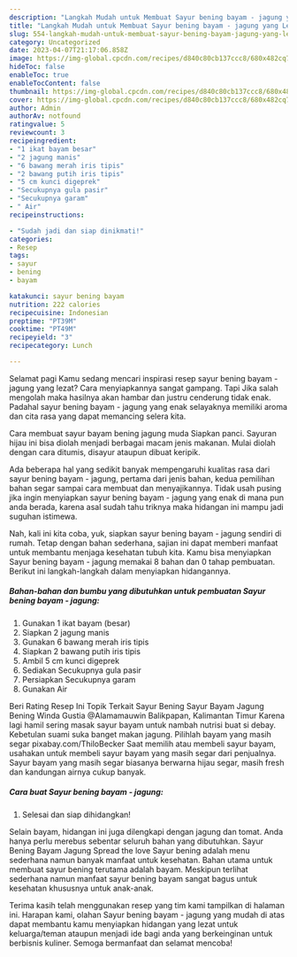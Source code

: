```yaml
---
description: "Langkah Mudah untuk Membuat Sayur bening bayam - jagung yang Lezat"
title: "Langkah Mudah untuk Membuat Sayur bening bayam - jagung yang Lezat"
slug: 554-langkah-mudah-untuk-membuat-sayur-bening-bayam-jagung-yang-lezat
category: Uncategorized
date: 2023-04-07T21:17:06.858Z
image: https://img-global.cpcdn.com/recipes/d840c80cb137ccc8/680x482cq70/sayur-bening-bayam-jagung-foto-resep-utama.jpg
hideToc: false
enableToc: true
enableTocContent: false
thumbnail: https://img-global.cpcdn.com/recipes/d840c80cb137ccc8/680x482cq70/sayur-bening-bayam-jagung-foto-resep-utama.jpg
cover: https://img-global.cpcdn.com/recipes/d840c80cb137ccc8/680x482cq70/sayur-bening-bayam-jagung-foto-resep-utama.jpg
author: Admin
authorAv: notfound
ratingvalue: 5
reviewcount: 3
recipeingredient:
- "1 ikat bayam besar"
- "2 jagung manis"
- "6 bawang merah iris tipis"
- "2 bawang putih iris tipis"
- "5 cm kunci digeprek"
- "Secukupnya gula pasir"
- "Secukupnya garam"
- " Air"
recipeinstructions:

- "Sudah jadi dan siap dinikmati!"
categories:
- Resep
tags:
- sayur
- bening
- bayam

katakunci: sayur bening bayam 
nutrition: 222 calories
recipecuisine: Indonesian
preptime: "PT39M"
cooktime: "PT49M"
recipeyield: "3"
recipecategory: Lunch

---
```



Selamat pagi Kamu sedang mencari inspirasi resep sayur bening bayam - jagung yang lezat? Cara menyiapkannya sangat gampang. Tapi Jika salah mengolah maka hasilnya akan hambar dan justru cenderung tidak enak. Padahal sayur bening bayam - jagung yang enak selayaknya memiliki aroma dan cita rasa yang dapat memancing selera kita.


Cara membuat sayur bayam bening jagung muda Siapkan panci. Sayuran hijau ini bisa diolah menjadi berbagai macam jenis makanan. Mulai diolah dengan cara ditumis, disayur ataupun dibuat keripik.

Ada beberapa hal yang sedikit banyak mempengaruhi kualitas rasa dari sayur bening bayam - jagung, pertama dari jenis bahan, kedua pemilihan bahan segar sampai cara membuat dan menyajikannya. Tidak usah pusing jika ingin menyiapkan sayur bening bayam - jagung yang enak di mana pun anda berada, karena asal sudah tahu triknya maka hidangan ini mampu jadi suguhan istimewa.


Nah, kali ini kita coba, yuk, siapkan sayur bening bayam - jagung sendiri di rumah. Tetap dengan bahan sederhana, sajian ini dapat memberi manfaat untuk membantu menjaga kesehatan tubuh kita. Kamu bisa menyiapkan Sayur bening bayam - jagung memakai 8 bahan dan 0 tahap pembuatan. Berikut ini langkah-langkah dalam menyiapkan hidangannya.

<!--inarticleads1-->

##### Bahan-bahan dan bumbu yang dibutuhkan untuk pembuatan Sayur bening bayam - jagung:

1. Gunakan 1 ikat bayam (besar)
1. Siapkan 2 jagung manis
1. Gunakan 6 bawang merah iris tipis
1. Siapkan 2 bawang putih iris tipis
1. Ambil 5 cm kunci digeprek
1. Sediakan Secukupnya gula pasir
1. Persiapkan Secukupnya garam
1. Gunakan  Air


Beri Rating Resep Ini Topik Terkait Sayur Bening Sayur Bayam Jagung Bening Winda Gustia @Alamamauwin Balikpapan, Kalimantan Timur Karena lagi hamil sering masak sayur bayam untuk nambah nutrisi buat si debay. Kebetulan suami suka banget makan jagung. Pilihlah bayam yang masih segar pixabay.com/ThiloBecker Saat memilih atau membeli sayur bayam, usahakan untuk membeli sayur bayam yang masih segar dari penjualnya. Sayur bayam yang masih segar biasanya berwarna hijau segar, masih fresh dan kandungan airnya cukup banyak. 

<!--inarticleads2-->

##### Cara buat Sayur bening bayam - jagung:


1. Selesai dan siap dihidangkan!

Selain bayam, hidangan ini juga dilengkapi dengan jagung dan tomat. Anda hanya perlu merebus sebentar seluruh bahan yang dibutuhkan. Sayur Bening Bayam Jagung Spread the love Sayur bening adalah menu sederhana namun banyak manfaat untuk kesehatan. Bahan utama untuk membuat sayur bening terutama adalah bayam. Meskipun terlihat sederhana namun manfaat sayur bening bayam sangat bagus untuk kesehatan khususnya untuk anak-anak. 

Terima kasih telah menggunakan resep yang tim kami tampilkan di halaman ini. Harapan kami, olahan Sayur bening bayam - jagung yang mudah di atas dapat membantu kamu menyiapkan hidangan yang lezat untuk keluarga/teman ataupun menjadi ide bagi anda yang berkeinginan untuk berbisnis kuliner. Semoga bermanfaat dan selamat mencoba!
